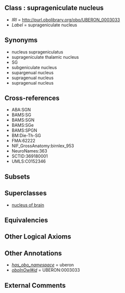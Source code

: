 
## Class : suprageniculate nucleus

 * *IRI* = http://purl.obolibrary.org/obo/UBERON_0003033
 * *Label* = suprageniculate nucleus

## Synonyms

 * nucleus suprageniculatus
 * suprageniculate thalamic nucleus
 * SG
 * subgeniculate nucleus
 * supargenual nucleus
 * supragenual nucleus
 * supragenual nucleus

## Cross-references

 * ABA:SGN
 * BAMS:SG
 * BAMS:SGN
 * BAMS:SGe
 * BAMS:SPGN
 * BM:Die-Th-SG
 * FMA:62222
 * NIF_GrossAnatomy:birnlex_953
 * NeuroNames:363
 * SCTID:369180001
 * UMLS:C0152346

## Subsets


## Superclasses

 * [nucleus of brain](../../UBERON/08/UBERON_0002308.md)

## Equivalencies


## Other Logical Axioms


## Other Annotations

 * *[has_obo_namespace](../../ce/oboInOwl#hasOBONamespace.md)* = uberon
 * *[oboInOwl#id](../../id/oboInOwl#id.md)* = UBERON:0003033

## External Comments

